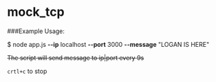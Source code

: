 # mock_tcp

###Example Usage:

$ node app.js **--ip** localhost **--port** 3000 **--message** "LOGAN IS HERE" 

~~The script will send message to ip|port every 9s~~

`crtl+c` to stop 
